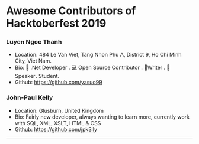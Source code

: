 # Awesome Contributors of Hacktoberfest 2019

### Luyen Ngoc Thanh
- Location: 484 Le Van Viet, Tang Nhon Phu A, District 9, Ho Chi Minh City, Viet Nam.
- Bio: 📱 .Net Developer . 💻 Open Source Contributor . 📝Writer . 🎤 Speaker . Student.
- Github: https://github.com/yasuo99

### John-Paul Kelly
- Location: Glusburn, United Kingdom
- Bio: Fairly new developer, always wanting to learn more, currently work with SQL, XML, XSLT, HTML & CSS
- Github: https://github.com/jpk3lly
***
